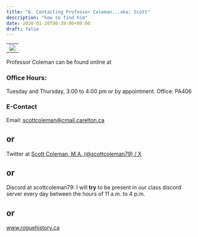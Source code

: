 ```yaml
---
title: "6. Contacting Professor Coleman...aka: Scott"
description: "how to find him"
date: 2020-01-28T00:39:06+09:00
draft: false
---
```

<table >
	<tbody>
		<tr>
			<td><img src="https://www.roguehistory.ca/about-rogue-history"> </td>
		</tr>
	</tbody>
</table>

Professor Coleman can be found online at

### Office Hours:

Tuesday and Thursday, 3:00 to 4:00 pm or by appointment.
Office: PA406

### E-Contact
Email: scottcoleman@cmail.carelton.ca 
## or 
Twitter at [Scott Coleman, M.A. (@scottcoleman79) / X](https://twitter.com/scottcoleman79)
## or
Discord at scottcoleman79: I will **try** to be present in our class discord server every day between the hours of 11 a.m. to 4 p.m.
## or 
www.roguehistory.ca 
